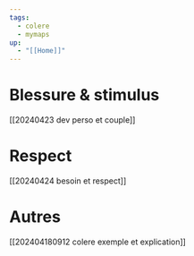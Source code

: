 ```yaml
---
tags:
  - colere
  - mymaps
up:
  - "[[Home]]"
---
```


# Blessure & stimulus
[[20240423 dev perso et couple]]

# Respect
[[20240424 besoin et respect]]


# Autres
[[202404180912 colere exemple et explication]]